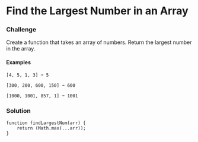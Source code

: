 # Find the Largest Number in an Array

### Challenge 

Create a function that takes an array of numbers. Return the largest number in the array.

#### Examples

```
[4, 5, 1, 3] ➞ 5

[300, 200, 600, 150] ➞ 600

[1000, 1001, 857, 1] ➞ 1001
```

### Solution

```
function findLargestNum(arr) {
	return (Math.max(...arr));
}
```